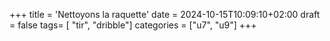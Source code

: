 +++
title = 'Nettoyons la raquette'
date = 2024-10-15T10:09:10+02:00
draft = false
tags= [ "tir", "dribble"]
categories = ["u7", "u9"]
+++
